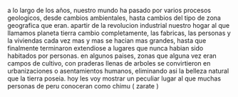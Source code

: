 a lo largo de los años, nuestro mundo ha pasado por varios procesos geologicos, desde cambios ambientales, hasta cambios del tipo de zona geografica que eran.
apartir de la revolucion industrial nuestro hogar al que llamamos planeta tierra cambio completamente, las fabricas, las personas y la viviendas cada vez mas y mas se hacian mas grandes, hasta que finalmente terminaron extendiose a lugares que nunca habian sido habitados por personas. en algunos paises, zonas que alguna vez eran campos de cultivo, con praderas llenas de arboles se convirtieron en urbanizaciones o asentamientos humanos, eliminando asi la belleza natural que la tierra poseia. hoy les voy mostrar un peculiar lugar al que muchas personas de peru conoceran como chimu ( zarate )

